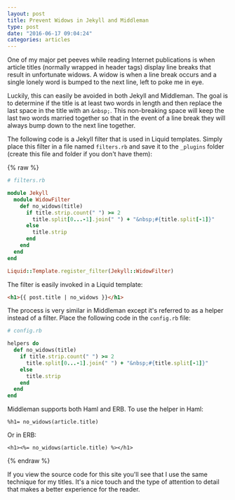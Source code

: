 ```yaml
---
layout: post
title: Prevent Widows in Jekyll and Middleman
type: post
date: "2016-06-17 09:04:24"
categories: articles
---
```

One of my major pet peeves while reading Internet publications is when article titles (normally wrapped in header tags) display line breaks that result in unfortunate widows. A widow is when a line break occurs and a single lonely word is bumped to the next line, left to poke me in eye.

Luckily, this can easily be avoided in both Jekyll and Middleman. The goal is to determine if the title is at least two words in length and then replace the last space in the title with an `&nbsp;`. This non-breaking space will keep the last two words married together so that in the event of a line break they will always bump down to the next line together.

The following code is a Jekyll filter that is used in Liquid templates. Simply place this filter in a file named `filters.rb` and save it to the `_plugins` folder (create this file and folder if you don't have them):

{% raw %}
```ruby
# filters.rb

module Jekyll
  module WidowFilter
    def no_widows(title)
      if title.strip.count(" ") >= 2
        title.split[0...-1].join(" ") + "&nbsp;#{title.split[-1]}"
      else
        title.strip
      end
    end
  end
end

Liquid::Template.register_filter(Jekyll::WidowFilter)
```

The filter is easily invoked in a Liquid template:

```html
<h1>{{ post.title | no_widows }}</h1>
```

The process is very similar in Middleman except it's referred to as a helper instead of a filter. Place the following code in the `config.rb` file:

```ruby
# config.rb

helpers do
  def no_widows(title)
    if title.strip.count(" ") >= 2
      title.split[0...-1].join(" ") + "&nbsp;#{title.split[-1]}"
    else
      title.strip
    end
  end
end
```

Middleman supports both Haml and ERB. To use the helper in Haml:

```haml
%h1= no_widows(article.title)
```

Or in ERB:

```erb
<h1><%= no_widows(article.title) %></h1>
```
{% endraw %}

If you view the source code for this site you'll see that I use the same technique for my titles. It's a nice touch and the type of attention to detail that makes a better experience for the reader.
